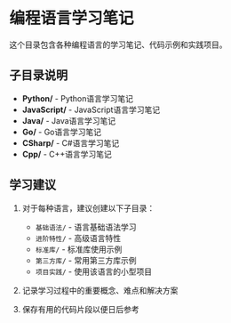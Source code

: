 # 编程语言学习笔记

这个目录包含各种编程语言的学习笔记、代码示例和实践项目。

## 子目录说明

- **Python/** - Python语言学习笔记
- **JavaScript/** - JavaScript语言学习笔记
- **Java/** - Java语言学习笔记
- **Go/** - Go语言学习笔记
- **CSharp/** - C#语言学习笔记
- **Cpp/** - C++语言学习笔记

## 学习建议

1. 对于每种语言，建议创建以下子目录：
   - `基础语法/` - 语言基础语法学习
   - `进阶特性/` - 高级语言特性
   - `标准库/` - 标准库使用示例
   - `第三方库/` - 常用第三方库示例
   - `项目实践/` - 使用该语言的小型项目

2. 记录学习过程中的重要概念、难点和解决方案
3. 保存有用的代码片段以便日后参考 